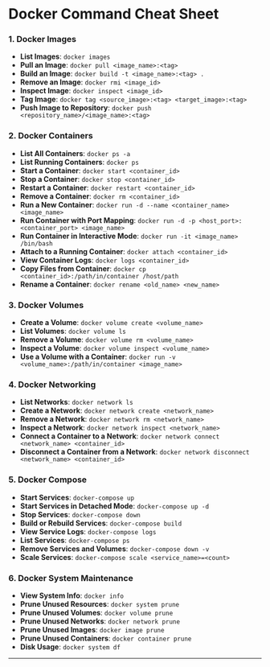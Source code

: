 # Docker Command Cheat Sheet

### 1. **Docker Images**
- **List Images**: `docker images`
- **Pull an Image**: `docker pull <image_name>:<tag>`
- **Build an Image**: `docker build -t <image_name>:<tag> .`
- **Remove an Image**: `docker rmi <image_id>`
- **Inspect Image**: `docker inspect <image_id>`
- **Tag Image**: `docker tag <source_image>:<tag> <target_image>:<tag>`
- **Push Image to Repository**: `docker push <repository_name>/<image_name>:<tag>`

### 2. **Docker Containers**
- **List All Containers**: `docker ps -a`
- **List Running Containers**: `docker ps`
- **Start a Container**: `docker start <container_id>`
- **Stop a Container**: `docker stop <container_id>`
- **Restart a Container**: `docker restart <container_id>`
- **Remove a Container**: `docker rm <container_id>`
- **Run a New Container**: `docker run -d --name <container_name> <image_name>`
- **Run Container with Port Mapping**: `docker run -d -p <host_port>:<container_port> <image_name>`
- **Run Container in Interactive Mode**: `docker run -it <image_name> /bin/bash`
- **Attach to a Running Container**: `docker attach <container_id>`
- **View Container Logs**: `docker logs <container_id>`
- **Copy Files from Container**: `docker cp <container_id>:/path/in/container /host/path`
- **Rename a Container**: `docker rename <old_name> <new_name>`

### 3. **Docker Volumes**
- **Create a Volume**: `docker volume create <volume_name>`
- **List Volumes**: `docker volume ls`
- **Remove a Volume**: `docker volume rm <volume_name>`
- **Inspect a Volume**: `docker volume inspect <volume_name>`
- **Use a Volume with a Container**: `docker run -v <volume_name>:/path/in/container <image_name>`

### 4. **Docker Networking**
- **List Networks**: `docker network ls`
- **Create a Network**: `docker network create <network_name>`
- **Remove a Network**: `docker network rm <network_name>`
- **Inspect a Network**: `docker network inspect <network_name>`
- **Connect a Container to a Network**: `docker network connect <network_name> <container_id>`
- **Disconnect a Container from a Network**: `docker network disconnect <network_name> <container_id>`

### 5. **Docker Compose**
- **Start Services**: `docker-compose up`
- **Start Services in Detached Mode**: `docker-compose up -d`
- **Stop Services**: `docker-compose down`
- **Build or Rebuild Services**: `docker-compose build`
- **View Service Logs**: `docker-compose logs`
- **List Services**: `docker-compose ps`
- **Remove Services and Volumes**: `docker-compose down -v`
- **Scale Services**: `docker-compose scale <service_name>=<count>`

### 6. **Docker System Maintenance**
- **View System Info**: `docker info`
- **Prune Unused Resources**: `docker system prune`
- **Prune Unused Volumes**: `docker volume prune`
- **Prune Unused Networks**: `docker network prune`
- **Prune Unused Images**: `docker image prune`
- **Prune Unused Containers**: `docker container prune`
- **Disk Usage**: `docker system df`

---
